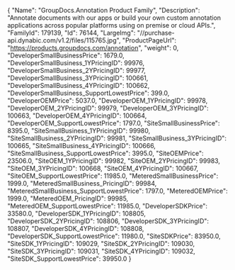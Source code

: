 {
    "Name": "GroupDocs.Annotation Product Family",
    "Description": "Annotate documents with our apps or build your own custom annotation applications across popular platforms using on premise or cloud APIs.",
    "FamilyId": 179139,
    "Id": 76144,
    "LargeImg": "//purchase-api.dynabic.com/v1.2/files/115765.jpg",
    "ProductPageUrl": "https://products.groupdocs.com/annotation",
    "weight": 0,
    "DeveloperSmallBusinessPrice": 1679.0,
    "DeveloperSmallBusiness_1YPricingID": 99976,
    "DeveloperSmallBusiness_2YPricingID": 99977,
    "DeveloperSmallBusiness_3YPricingID": 100661,
    "DeveloperSmallBusiness_4YPricingID": 100662,
    "DeveloperSmallBusiness_SupportLowestPrice": 399.0,
    "DeveloperOEMPrice": 5037.0,
    "DeveloperOEM_1YPricingID": 99978,
    "DeveloperOEM_2YPricingID": 99979,
    "DeveloperOEM_3YPricingID": 100663,
    "DeveloperOEM_4YPricingID": 100664,
    "DeveloperOEM_SupportLowestPrice": 1797.0,
    "SiteSmallBusinessPrice": 8395.0,
    "SiteSmallBusiness_1YPricingID": 99980,
    "SiteSmallBusiness_2YPricingID": 99981,
    "SiteSmallBusiness_3YPricingID": 100665,
    "SiteSmallBusiness_4YPricingID": 100666,
    "SiteSmallBusiness_SupportLowestPrice": 3995.0,
    "SiteOEMPrice": 23506.0,
    "SiteOEM_1YPricingID": 99982,
    "SiteOEM_2YPricingID": 99983,
    "SiteOEM_3YPricingID": 100668,
    "SiteOEM_4YPricingID": 100667,
    "SiteOEM_SupportLowestPrice": 11985.0,
    "MeteredSmallBusinessPrice": 1999.0,
    "MeteredSmallBusiness_PricingID": 99984,
    "MeteredSmallBusiness_SupportLowestPrice": 1797.0,
    "MeteredOEMPrice": 1999.0,
    "MeteredOEM_PricingID": 99985,
    "MeteredOEM_SupportLowestPrice": 11985.0,
    "DeveloperSDKPrice": 33580.0,
    "DeveloperSDK_1YPricingID": 108805,
    "DeveloperSDK_2YPricingID": 108806,
    "DeveloperSDK_3YPricingID": 108807,
    "DeveloperSDK_4YPricingID": 108808,
    "DeveloperSDK_SupportLowestPrice": 11980.0,
    "SiteSDKPrice": 83950.0,
    "SiteSDK_1YPricingID": 109029,
    "SiteSDK_2YPricingID": 109030,
    "SiteSDK_3YPricingID": 109031,
    "SiteSDK_4YPricingID": 109032,
    "SiteSDK_SupportLowestPrice": 39950.0
}